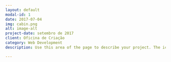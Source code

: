 ```yaml
---
layout: default
modal-id: 1
date: 2017-07-04
img: cabin.png
alt: image-alt
project-date: setembro de 2017
client: Oficina de Criação
category: Web Development
description: Use this area of the page to describe your project. The icon above is part of a free icon set by <a href="https://alex-alves.github.io/AOD/">Desafio dos Memes</a>. On their website, you can download their free set with 16 icons, or you can purchase the entire set with 146 icons for only $12!

---
```


